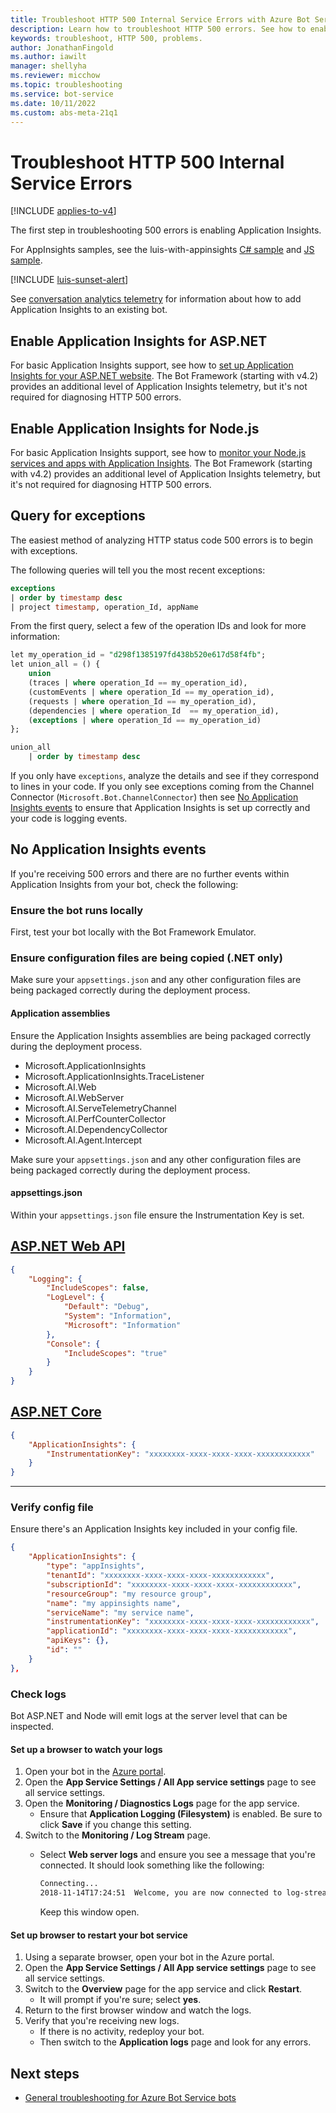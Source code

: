 ```yaml
---
title: Troubleshoot HTTP 500 Internal Service Errors with Azure Bot Service
description: Learn how to troubleshoot HTTP 500 errors. See how to enable Application Insights, retrieve information on exceptions, and check logs and configuration files.
keywords: troubleshoot, HTTP 500, problems.
author: JonathanFingold
ms.author: iawilt
manager: shellyha
ms.reviewer: micchow
ms.topic: troubleshooting
ms.service: bot-service
ms.date: 10/11/2022
ms.custom: abs-meta-21q1
---
```


# Troubleshoot HTTP 500 Internal Service Errors

[!INCLUDE [applies-to-v4](includes/applies-to-v4-current.md)]

<!-- Attention writers!
     1 - When you create a new FAQ, please add the related link to the proper section in bot-service-troubleshoot-index.md.-->

The first step in troubleshooting 500 errors is enabling Application Insights.

For AppInsights samples, see the luis-with-appinsights [C# sample](https://github.com/Microsoft/BotBuilder-Samples/blob/main/samples/csharp_dotnetcore/21.corebot-app-insights/) and [JS sample](https://github.com/Microsoft/BotBuilder-Samples/blob/main/samples/javascript_nodejs/21.corebot-app-insights).

[!INCLUDE [luis-sunset-alert](includes/luis-sunset-alert.md)]

 <!-- qna-with-appinsights ([C# sample](https://github.com/Microsoft/BotBuilder-Samples/tree/master/samples/csharp_dotnetcore/11.qnamaker) / [JS sample](https://github.com/microsoft/BotBuilder-Samples/tree/main/samples/javascript_nodejs/11.qnamaker)) samples demonstrate bots that support Azure Application Insights.-->

See [conversation analytics telemetry](./v4sdk/bot-builder-telemetry.md) for information about how to add Application Insights to an existing bot.

## Enable Application Insights for ASP.NET

For basic Application Insights support, see how to [set up Application Insights for your ASP.NET website](/azure/application-insights/app-insights-asp-net). The Bot Framework (starting with v4.2) provides an additional level of Application Insights telemetry, but it's not required for diagnosing HTTP 500 errors.

## Enable Application Insights for Node.js

For basic Application Insights support, see how to [monitor your Node.js services and apps with Application Insights](/azure/azure-monitor/learn/nodejs-quick-start). The Bot Framework (starting with v4.2) provides an additional level of Application Insights telemetry, but it's not required for diagnosing HTTP 500 errors.

## Query for exceptions

The easiest method of analyzing HTTP status code 500 errors is to begin with exceptions.

The following queries will tell you the most recent exceptions:

```sql
exceptions
| order by timestamp desc
| project timestamp, operation_Id, appName
```

From the first query, select a few of the operation IDs and look for more information:

```sql
let my_operation_id = "d298f1385197fd438b520e617d58f4fb";
let union_all = () {
    union
    (traces | where operation_Id == my_operation_id),
    (customEvents | where operation_Id == my_operation_id),
    (requests | where operation_Id == my_operation_id),
    (dependencies | where operation_Id  == my_operation_id),
    (exceptions | where operation_Id == my_operation_id)
};

union_all
    | order by timestamp desc
```

If you only have `exceptions`, analyze the details and see if they correspond to lines in your code. If you only see exceptions coming from the Channel Connector (`Microsoft.Bot.ChannelConnector`) then see [No Application Insights events](#no-application-insights-events) to ensure that Application Insights is set up correctly and your code is logging events.

## No Application Insights events

If you're receiving 500 errors and there are no further events within Application Insights from your bot, check the following:

### Ensure the bot runs locally

First, test your bot locally with the Bot Framework Emulator.

### Ensure configuration files are being copied (.NET only)

Make sure your `appsettings.json` and any other configuration files are being packaged correctly during the deployment process.

#### Application assemblies

Ensure the Application Insights assemblies are being packaged correctly during the deployment process.

- Microsoft.ApplicationInsights
- Microsoft.ApplicationInsights.TraceListener
- Microsoft.AI.Web
- Microsoft.AI.WebServer
- Microsoft.AI.ServeTelemetryChannel
- Microsoft.AI.PerfCounterCollector
- Microsoft.AI.DependencyCollector
- Microsoft.AI.Agent.Intercept

Make sure your `appsettings.json` and any other configuration files are being packaged correctly during the deployment process.

#### appsettings.json

Within your `appsettings.json` file ensure the Instrumentation Key is set.

## [ASP.NET Web API](#tab/dotnetwebapi)

```json
{
    "Logging": {
        "IncludeScopes": false,
        "LogLevel": {
            "Default": "Debug",
            "System": "Information",
            "Microsoft": "Information"
        },
        "Console": {
            "IncludeScopes": "true"
        }
    }
}
```

## [ASP.NET Core](#tab/dotnetcore)

```json
{
    "ApplicationInsights": {
        "InstrumentationKey": "xxxxxxxx-xxxx-xxxx-xxxx-xxxxxxxxxxxx"
    }
}
```

---

### Verify config file

Ensure there's an Application Insights key included in your config file.

```json
{
    "ApplicationInsights": {
        "type": "appInsights",
        "tenantId": "xxxxxxxx-xxxx-xxxx-xxxx-xxxxxxxxxxxx",
        "subscriptionId": "xxxxxxxx-xxxx-xxxx-xxxx-xxxxxxxxxxxx",
        "resourceGroup": "my resource group",
        "name": "my appinsights name",
        "serviceName": "my service name",
        "instrumentationKey": "xxxxxxxx-xxxx-xxxx-xxxx-xxxxxxxxxxxx",
        "applicationId": "xxxxxxxx-xxxx-xxxx-xxxx-xxxxxxxxxxxx",
        "apiKeys": {},
        "id": ""
    }
},
```

### Check logs

Bot ASP.NET and Node will emit logs at the server level that can be inspected.

#### Set up a browser to watch your logs

1. Open your bot in the [Azure portal](https://portal.azure.com/).
1. Open the **App Service Settings / All App service settings** page to see all service settings.
1. Open the **Monitoring / Diagnostics Logs** page for the app service.
   - Ensure that **Application Logging (Filesystem)** is enabled. Be sure to click **Save** if you change this setting.
1. Switch to the **Monitoring / Log Stream** page.
   - Select **Web server logs** and ensure you see a message that you're connected. It should look something like the following:

     ```bash
     Connecting...
     2018-11-14T17:24:51  Welcome, you are now connected to log-streaming service.
     ```

     Keep this window open.

#### Set up browser to restart your bot service

1. Using a separate browser, open your bot in the Azure portal.
1. Open the **App Service Settings / All App service settings** page to see all service settings.
1. Switch to the **Overview** page for the app service and click **Restart**.
   - It will prompt if you're sure; select **yes**.
1. Return to the first browser window and watch the logs.
1. Verify that you're receiving new logs.
   - If there is no activity, redeploy your bot.
   - Then switch to the **Application logs** page and look for any errors.

## Next steps

- [General troubleshooting for Azure Bot Service bots](./bot-service-troubleshoot-general-problems.md)
